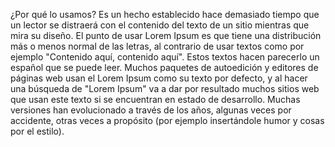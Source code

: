 ¿Por qué lo usamos?
Es un hecho establecido hace demasiado tiempo que un lector se distraerá con el contenido del texto de un sitio mientras que mira su diseño.
 El punto de usar Lorem Ipsum es que tiene una distribución más o menos normal de las letras, al contrario de usar textos como por ejemplo 
 "Contenido aquí, contenido aquí". Estos textos hacen parecerlo un español que se puede leer. Muchos paquetes de autoedición y editores de 
 páginas web usan el Lorem Ipsum como su texto por defecto, y al hacer una búsqueda de "Lorem Ipsum" va a dar por resultado muchos sitios web 
 que usan este texto si se encuentran en estado de desarrollo. Muchas versiones han evolucionado a través de los años, algunas veces por accidente, otras veces a propósito (por ejemplo insertándole humor y cosas por el estilo).